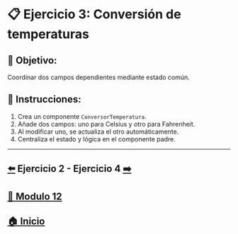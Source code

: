 # 📋 Ejercicio 3: Conversión de temperaturas

## 🎯 Objetivo:
Coordinar dos campos dependientes mediante estado común.

## 📝 Instrucciones:
1. Crea un componente `ConversorTemperatura`.
2. Añade dos campos: uno para Celsius y otro para Fahrenheit.
3. Al modificar uno, se actualiza el otro automáticamente.
4. Centraliza el estado y lógica en el componente padre.
---

## [⬅️](../Ejercicios/Ejercicio_2.md) Ejercicio 2 - Ejercicio 4 [➡️](../Ejercicios/Ejercicio_4.md) 
## [📄 Modulo 12](../Modulo_12.md)
## [🏠 Inicio](../../README.md)
